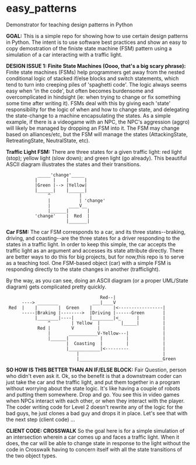 # easy_patterns
Demonstrator for teaching design patterns in Python

__GOAL:__
This is a simple repo for showing how to use certain design patterns in Python. The intent is to use software best practices and show an easy to copy demostration of the finiste state machine (FSM) pattern using a simulation of a car interacting with a traffic light. 

__DESIGN ISSUE 1: Finite State Machines (Oooo, that's a big scary phrase):__
Finite state machines (FSMs) help programmers get away from the nested conditional logic of stacked if/else blocks and switch statements, which tend to turn into creeping piles of 'spaghetti code'. The logic always seems easy when 'in the code', but often becomes burdensome and overcomplicated in hindsight (ie: when trying to change or fix something some time after writing it). FSMs deal with this by giving each 'state' responsibility for the logic of when and how to change state, and delegating the state-change to a machine encapsulating the states. As a simple example, if there is a videogame with an NPC, the NPC's aggression (aggro) will likely be managed by dropping an FSM into it. The FSM may change based on alliances/etc, but the FSM will manage the states (AttackingState, RetreatingState, NeutralState, etc).

__Traffic Light FSM:__
There are three states for a given traffic light: red light (stop); yellow light (slow down); and green light (go already). This beautiful ASCII diagram illustrates the states and their transitions.

                _____'change'_____
               |      |    |      |
               |Green |--> |Yellow|
               |______|    |______|
                    ^           |
                    |           | 'change'
                    |       ____V__  
                    |______|       |
               'change'    |  Red  | 
                           |_______|

__Car FSM:__
The car FSM corresponds to a car, and its three states--braking, driving, and coasting--are the three states for a driver responding to the states in a traffic light. In order to keep this simple, the car accepts the traffic light as an argument and accesses its state attribute directly. There are better ways to do this for big projects, but for now,this repo is to serve as a teaching tool. One FSM-based object (car) with a simple FSM is responding directly to the state changes in another (trafficlight).

By the way, as you can see, doing an ASCII diagram (or a proper UML/State diagram) gets complicated pretty quickly. 

                                        Red--|
          ----> ________             ___|____V
     Red  |    |        |  Green    |        |<-----------------|
          -----|Braking |-------->  |Driving |------Green       |
               |________|----|      |________|<_      |         |
                    ^        | Yellow  |        |_____|         |
                Red |        V         |                        |
                    |       ___________V-Yellow---|             |
                    |______|            |         |             |
                           |  Coasting  |         |             |
                           |____________|<---------             |
                               |                                |
                               |________________________________Green

__SO HOW IS THIS BETTER THAN AN IF/ELSE BLOCK:__
Fair Question, person who didn't even ask it. Ok, so the benefit is that a downstream coder can just take the car and the traffic light, and put them together in a program without worrying about the state logic. It's like having a couple of robots and putting them somewhere. Drop and go. You see this in video games when NPCs interact with each other, or when they interact with the player. The coder writing code for Level 2 doesn't rewrite any of the logic for the bad guys, he just clones a bad guy and drops it in place. Let's see that with the next step (client code) ...

__CLIENT CODE: CROSSWALK__
So the goal here is for a simple simulation of an intersection wherein a car comes up and faces a traffic light. When it does, the car will be able to change state in response to the light without the code in Crosswalk having to concern itself with all the state transitions of the two object types.